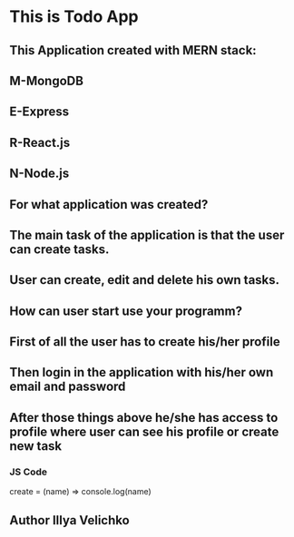 # This is Todo App
## This Application created with MERN stack:
##  M-MongoDB
##  E-Express
##  R-React.js
##  N-Node.js

## For what application was created?
## The main task of the application is that the user can create tasks.
## User can create, edit and delete his own tasks.
##
## How can user start use your programm?
## First of all the user has to create his/her profile
## Then login in the application with his/her own email and password
## After those things above he/she has access to profile where user can see his profile or create new task

### JS Code 
create = (name) => console.log(name)

## Author Illya Velichko
